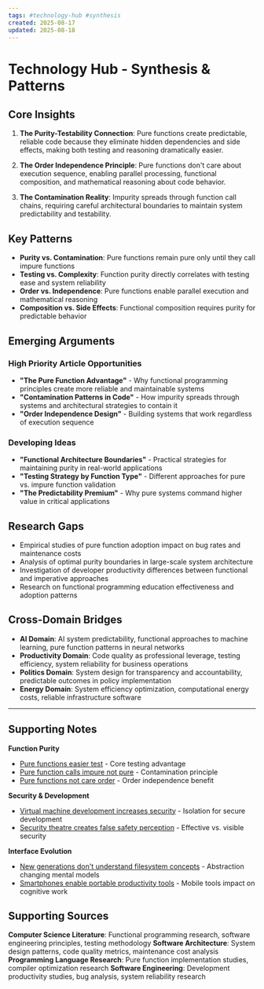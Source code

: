 ```yaml
---
tags: #technology-hub #synthesis
created: 2025-08-17
updated: 2025-08-18
---
```


# Technology Hub - Synthesis & Patterns

## Core Insights

1. **The Purity-Testability Connection**: Pure functions create predictable, reliable code because they eliminate hidden dependencies and side effects, making both testing and reasoning dramatically easier.

2. **The Order Independence Principle**: Pure functions don't care about execution sequence, enabling parallel processing, functional composition, and mathematical reasoning about code behavior.

3. **The Contamination Reality**: Impurity spreads through function call chains, requiring careful architectural boundaries to maintain system predictability and testability.

## Key Patterns

- **Purity vs. Contamination**: Pure functions remain pure only until they call impure functions
- **Testing vs. Complexity**: Function purity directly correlates with testing ease and system reliability
- **Order vs. Independence**: Pure functions enable parallel execution and mathematical reasoning
- **Composition vs. Side Effects**: Functional composition requires purity for predictable behavior

## Emerging Arguments

### High Priority Article Opportunities

- **"The Pure Function Advantage"** - Why functional programming principles create more reliable and maintainable systems
- **"Contamination Patterns in Code"** - How impurity spreads through systems and architectural strategies to contain it
- **"Order Independence Design"** - Building systems that work regardless of execution sequence

### Developing Ideas

- **"Functional Architecture Boundaries"** - Practical strategies for maintaining purity in real-world applications
- **"Testing Strategy by Function Type"** - Different approaches for pure vs. impure function validation
- **"The Predictability Premium"** - Why pure systems command higher value in critical applications

## Research Gaps

- Empirical studies of pure function adoption impact on bug rates and maintenance costs
- Analysis of optimal purity boundaries in large-scale system architecture
- Investigation of developer productivity differences between functional and imperative approaches
- Research on functional programming education effectiveness and adoption patterns

## Cross-Domain Bridges

- **AI Domain**: AI system predictability, functional approaches to machine learning, pure function patterns in neural networks
- **Productivity Domain**: Code quality as professional leverage, testing efficiency, system reliability for business operations
- **Politics Domain**: System design for transparency and accountability, predictable outcomes in policy implementation
- **Energy Domain**: System efficiency optimization, computational energy costs, reliable infrastructure software

---

## Supporting Notes

**Function Purity**
- [Pure functions easier test](technology-pure-functions-test.md) - Core testing advantage
- [Pure function calls impure not pure](technology-pure-impure-contamination.md) - Contamination principle
- [Pure functions not care order](technology-pure-order-independence.md) - Order independence benefit

**Security & Development**
- [Virtual machine development increases security](technology-virtual-machine-development-security.md) - Isolation for secure development
- [Security theatre creates false safety perception](technology-security-theatre-false-safety.md) - Effective vs. visible security

**Interface Evolution**
- [New generations don't understand filesystem concepts](technology-filesystem-generation-gap.md) - Abstraction changing mental models
- [Smartphones enable portable productivity tools](technology-smartphone-productivity-tools.md) - Mobile tools impact on cognitive work

## Supporting Sources

**Computer Science Literature**: Functional programming research, software engineering principles, testing methodology
**Software Architecture**: System design patterns, code quality metrics, maintenance cost analysis
**Programming Language Research**: Pure function implementation studies, compiler optimization research
**Software Engineering**: Development productivity studies, bug analysis, system reliability research